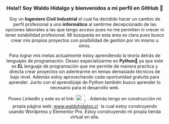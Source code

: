 <p align="center">
   
   <h3 align="center">Hola!! Soy Waldo Hidalgo y bienvenidos a mi perfil en GitHub 👋</h3>
</p>
<p align="center">
 Soy un <b>Ingeniero Civil Industrial</b> el cual ha decidido hacer un cambio de perfil profesional a uno <b>informático</b> al sentirme decepcionado de las opciones laborales a las que tengo acceso pues no me permiten ni crecer ni tener estabilidad profesional. Mi búsqueda en esta área es clara pues busco crear mis propios proyectos con posibilidad de gestión por mi mismo u otros.
</p>
<p align="center">
Para lograr mis metas actualmente estoy aprendiendo la teoría detrás de lenguajes de programación. Deseo especializarme en <b>Python🐍</b> ya que este es <b>EL</b> lenguaje de programación que me permite de manera practica y directa crear proyectos sin adentrarme en temas demasiado técnicos de bajo nivel. Además estoy aprovechando cada oportunidad gratuita para aprender. Junto con el aprendizaje de Python también busco aprender lo necesario para el desarrollo web. 
</p>

<p align="center"> Poseo LinkedIn y este es el link:
   <a href="https://www.linkedin.com/in/waldo-hidalgo-oyarce/" target="blank" style='margin-right:5px'>
    <img align="center" src="https://cdn.jsdelivr.net/npm/simple-icons@3.0.1/icons/linkedin.svg" height="28px" width="28px" />
  </a>. Además tengo en construcción mi propia página web: <a href="https://www.waldohidalgo.cl/" target="blank" style='margin-right:5px'>www.waldohidalgo.cl</a> la cual estoy construyendo usando Wordpress y Elementor Pro. Estoy construyendo mi propia tienda virtual en ella.
</p>








<!--
**Waldo-analista/Waldo-analista** is a ✨ _special_ ✨ repository because its `README.md` (this file) appears on your GitHub profile.

Here are some ideas to get you started:

- 🔭 I’m currently working on ...
- 🌱 I’m currently learning ...
- 👯 I’m looking to collaborate on ...
- 🤔 I’m looking for help with ...
- 💬 Ask me about ...
- 📫 How to reach me: ...
- 😄 Pronouns: ...
- ⚡ Fun fact: ...
-->
